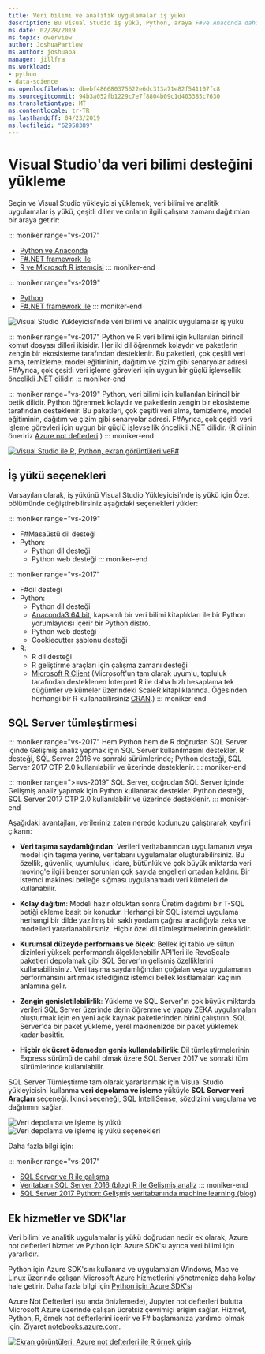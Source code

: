 ```yaml
---
title: Veri bilimi ve analitik uygulamalar iş yükü
description: Bu Visual Studio iş yükü, Python, araya F#ve Anaconda dahil olmak üzere kendi ilgili çalışma zamanı dağıtımlar. (R ayrıca Visual Studio 2017'de yalnızca mevcut değildir.)
ms.date: 02/28/2019
ms.topic: overview
author: JoshuaPartlow
ms.author: joshuapa
manager: jillfra
ms.workload:
- python
- data-science
ms.openlocfilehash: dbebf486680375622e6dc313a71e82f541107fc8
ms.sourcegitcommit: 94b3a052fb1229c7e7f8804b09c1d403385c7630
ms.translationtype: MT
ms.contentlocale: tr-TR
ms.lasthandoff: 04/23/2019
ms.locfileid: "62958389"
---
```

# <a name="install-data-science-support-in-visual-studio"></a>Visual Studio'da veri bilimi desteğini yükleme

Seçin ve Visual Studio yükleyicisi yüklemek, veri bilimi ve analitik uygulamalar iş yükü, çeşitli diller ve onların ilgili çalışma zamanı dağıtımları bir araya getirir:

::: moniker range="vs-2017"
- [Python ve Anaconda](../python/overview-of-python-tools-for-visual-studio.md)
- [F#.NET framework ile](/dotnet/fsharp/)
- [R ve Microsoft R istemcisi](../rtvs/index.md)
::: moniker-end

::: moniker range="vs-2019"
- [Python](../python/overview-of-python-tools-for-visual-studio.md)
- [F#.NET framework ile](/dotnet/fsharp/)
::: moniker-end

![Visual Studio Yükleyicisi'nde veri bilimi ve analitik uygulamalar iş yükü](media/workload/data-science-workload.png)

::: moniker range="vs-2017"
Python ve R veri bilimi için kullanılan birincil komut dosyası dilleri ikisidir. Her iki dil öğrenmek kolaydır ve paketlerin zengin bir ekosisteme tarafından desteklenir. Bu paketleri, çok çeşitli veri alma, temizleme, model eğitiminin, dağıtım ve çizim gibi senaryolar adresi. F#Ayrıca, çok çeşitli veri işleme görevleri için uygun bir güçlü işlevsellik öncelikli .NET dilidir.
::: moniker-end

::: moniker range="vs-2019"
Python, veri bilimi için kullanılan birincil bir betik dilidir. Python öğrenmek kolaydır ve paketlerin zengin bir ekosisteme tarafından desteklenir. Bu paketleri, çok çeşitli veri alma, temizleme, model eğitiminin, dağıtım ve çizim gibi senaryolar adresi. F#Ayrıca, çok çeşitli veri işleme görevleri için uygun bir güçlü işlevsellik öncelikli .NET dilidir. (R dilinin öneririz [Azure not defterleri](https://notebooks.azure.com).)
::: moniker-end

<!--Note link on the image because this one is large -->
[![Visual Studio ile R, Python, ekran görüntüleri veF#](media/workload/data-science-workload-screens.png)](media/workload/data-science-workload-screens.png#lightbox)

## <a name="workload-options"></a>İş yükü seçenekleri

Varsayılan olarak, iş yükünü Visual Studio Yükleyicisi'nde iş yükü için Özet bölümünde değiştirebilirsiniz aşağıdaki seçenekleri yükler:

::: moniker range="vs-2019"
- F#Masaüstü dil desteği
- Python:
  - Python dil desteği
  - Python web desteği
::: moniker-end

::: moniker range="vs-2017"
- F#dil desteği
- Python:
  - Python dil desteği
  - [Anaconda3 64 bit](https://www.continuum.io), kapsamlı bir veri bilimi kitaplıkları ile bir Python yorumlayıcısı içerir bir Python distro.
  - Python web desteği
  - Cookiecutter şablonu desteği
- R:
  - R dil desteği
  - R geliştirme araçları için çalışma zamanı desteği
  - [Microsoft R Client](/machine-learning-server/r-client/what-is-microsoft-r-client) (Microsoft'un tam olarak uyumlu, topluluk tarafından desteklenen İnterpret R ile daha hızlı hesaplama tek düğümler ve kümeler üzerindeki ScaleR kitaplıklarında. Öğesinden herhangi bir R kullanabilirsiniz [CRAN](https://cran.r-project.org/).)
::: moniker-end

## <a name="sql-server-integration"></a>SQL Server tümleştirmesi

::: moniker range="vs-2017"
Hem Python hem de R doğrudan SQL Server içinde Gelişmiş analiz yapmak için SQL Server kullanılmasını destekler. R desteği, SQL Server 2016 ve sonraki sürümlerinde; Python desteği, SQL Server 2017 CTP 2.0 kullanılabilir ve üzerinde desteklenir.
::: moniker-end

::: moniker range=">=vs-2019"
SQL Server, doğrudan SQL Server içinde Gelişmiş analiz yapmak için Python kullanarak destekler. Python desteği, SQL Server 2017 CTP 2.0 kullanılabilir ve üzerinde desteklenir.
::: moniker-end

Aşağıdaki avantajları, verileriniz zaten nerede kodunuzu çalıştırarak keyfini çıkarın:

- **Veri taşıma saydamlığından**: Verileri veritabanından uygulamanızı veya model için taşıma yerine, veritabanı uygulamalar oluşturabilirsiniz. Bu özellik, güvenlik, uyumluluk, idare, bütünlük ve çok büyük miktarda veri moving'e ilgili benzer sorunları çok sayıda engelleri ortadan kaldırır. Bir istemci makinesi belleğe sığması uygulanamadı veri kümeleri de kullanabilir.

- **Kolay dağıtım**: Modeli hazır olduktan sonra Üretim dağıtımı bir T-SQL betiği ekleme basit bir konudur. Herhangi bir SQL istemci uygulama herhangi bir dilde yazılmış bir saklı yordam çağrısı aracılığıyla zeka ve modelleri yararlanabilirsiniz. Hiçbir özel dil tümleştirmelerinin gereklidir.

- **Kurumsal düzeyde performans ve ölçek**: Bellek içi tablo ve sütun dizinleri yüksek performanslı ölçeklenebilir API'leri ile RevoScale paketleri depolamak gibi SQL Server'ın gelişmiş özelliklerini kullanabilirsiniz. Veri taşıma saydamlığından çoğalan veya uygulamanın performansını artırmak istediğiniz istemci bellek kısıtlamaları kaçının anlamına gelir.

- **Zengin genişletilebilirlik**: Yükleme ve SQL Server'ın çok büyük miktarda verileri SQL Server üzerinde derin öğrenme ve yapay ZEKA uygulamaları oluşturmak için en yeni açık kaynak paketlerinden birini çalıştırın. SQL Server'da bir paket yükleme, yerel makinenizde bir paket yüklemek kadar basittir.

- **Hiçbir ek ücret ödemeden geniş kullanılabilirlik**: Dil tümleştirmelerinin Express sürümü de dahil olmak üzere SQL Server 2017 ve sonraki tüm sürümlerinde kullanılabilir.

SQL Server Tümleştirme tam olarak yararlanmak için Visual Studio yükleyicisini kullanma **veri depolama ve işleme** yüküyle **SQL Server veri Araçları** seçeneği. İkinci seçeneği, SQL IntelliSense, sözdizimi vurgulama ve dağıtımını sağlar.

![Veri depolama ve işleme iş yükü](media/workload/data-storage-workload.png) &nbsp;&nbsp;&nbsp;&nbsp; ![Veri depolama ve işleme iş yükü seçenekleri](media/workload/data-storage-workload-options.png)

Daha fazla bilgi için:

::: moniker range="vs-2017"
- [SQL Server ve R ile çalışma](../rtvs/integrating-sql-server-with-r.md)
- [Veritabanı SQL Server 2016 (blog) R ile Gelişmiş analiz](https://blogs.technet.microsoft.com/dataplatforminsider/2016/03/29/in-database-advanced-analytics-with-r-in-sql-server-2016/)
::: moniker-end
- [SQL Server 2017 Python: Gelişmiş veritabanında machine learning (blog)](https://blogs.technet.microsoft.com/dataplatforminsider/2017/04/19/python-in-sql-server-2017-enhanced-in-database-machine-learning/)

## <a name="additional-services-and-sdks"></a>Ek hizmetler ve SDK'lar

Veri bilimi ve analitik uygulamalar iş yükü doğrudan nedir ek olarak, Azure not defterleri hizmet ve Python için Azure SDK'sı ayrıca veri bilimi için yararlıdır.

Python için Azure SDK'sını kullanma ve uygulamaları Windows, Mac ve Linux üzerinde çalışan Microsoft Azure hizmetlerini yönetmenize daha kolay hale getirir. Daha fazla bilgi için [Python için Azure SDK'sı](../python/azure-sdk-for-python.md)

Azure Not Defterleri (şu anda önizlemede), Jupyter not defterleri bulutta Microsoft Azure üzerinde çalışan ücretsiz çevrimiçi erişim sağlar. Hizmet, Python, R, örnek not defterlerini içerir ve F# başlamanıza yardımcı olmak için. Ziyaret [notebooks.azure.com](https://notebooks.azure.com/).

<!--Note link on the image because this one is large -->
[![Ekran görüntüleri, Azure not defterleri ile R örnek giriş](media/workload/data-science-workload-notebooks.png)](media/workload/data-science-workload-notebooks.png#lightbox)
